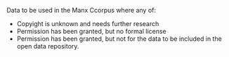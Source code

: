 Data to be used in the Manx Ccorpus where any of:

* Copyight is unknown and needs further research
* Permission has been granted, but no formal license 
* Permission has been granted, but not for the data to be included in the open data repository.